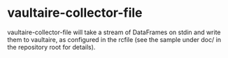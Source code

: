 vaultaire-collector-file
========================

vaultaire-collector-file will take a stream of DataFrames on stdin and write
them to vaultaire, as configured in the rcfile (see the sample
under doc/ in the repository root for details). 
